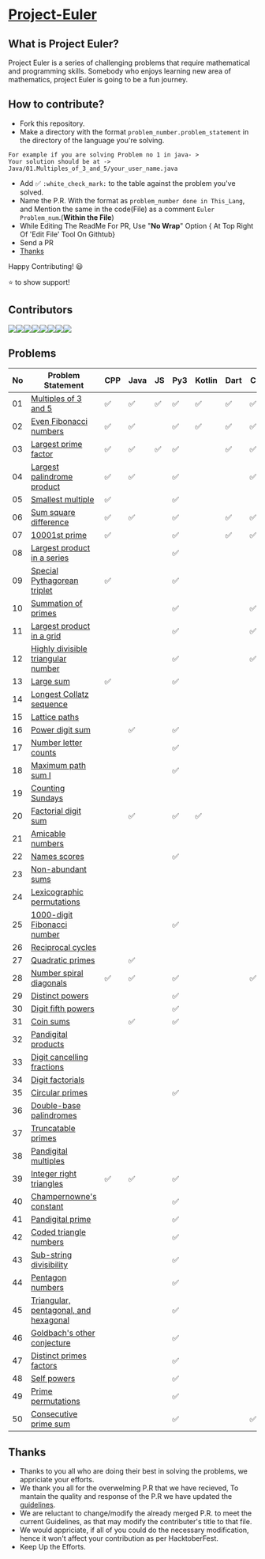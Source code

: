 # [Project-Euler](https://projecteuler.net/archives)

## What is Project Euler?

Project Euler is a series of challenging problems that require mathematical and programming skills. Somebody who enjoys learning new area of mathematics, project Euler is going to be a fun journey.

## How to contribute?
- Fork this repository.
- Make a directory with the format `problem_number.problem_statement` in the directory of the language you're solving.
```
For example if you are solving Problem no 1 in java- >
Your solution should be at -> Java/01.Multiples_of_3_and_5/your_user_name.java
```
- Add :white_check_mark: `:white_check_mark:` to the table against the problem you've solved.
- Name the P.R. With the format as `problem_number done in This_Lang`, and Mention the same in the code(File) as a comment `Euler Problem_num`.(**Within the File**)
- While Editing The ReadMe For PR, Use "**No Wrap**" Option { At Top Right Of 'Edit File' Tool On Githtub}
- Send a PR
- [Thanks](#Thanks)


Happy Contributing! 😃


⭐ to show support!

## Contributors  
[![](https://sourcerer.io/fame/imabhishekkumar/RisingLight/Project-Euler/images/0)](https://sourcerer.io/fame/imabhishekkumar/RisingLight/Project-Euler/links/0)[![](https://sourcerer.io/fame/imabhishekkumar/RisingLight/Project-Euler/images/1)](https://sourcerer.io/fame/imabhishekkumar/RisingLight/Project-Euler/links/1)[![](https://sourcerer.io/fame/imabhishekkumar/RisingLight/Project-Euler/images/2)](https://sourcerer.io/fame/imabhishekkumar/RisingLight/Project-Euler/links/2)[![](https://sourcerer.io/fame/imabhishekkumar/RisingLight/Project-Euler/images/3)](https://sourcerer.io/fame/imabhishekkumar/RisingLight/Project-Euler/links/3)[![](https://sourcerer.io/fame/imabhishekkumar/RisingLight/Project-Euler/images/4)](https://sourcerer.io/fame/imabhishekkumar/RisingLight/Project-Euler/links/4)[![](https://sourcerer.io/fame/imabhishekkumar/RisingLight/Project-Euler/images/5)](https://sourcerer.io/fame/imabhishekkumar/RisingLight/Project-Euler/links/5)[![](https://sourcerer.io/fame/imabhishekkumar/RisingLight/Project-Euler/images/6)](https://sourcerer.io/fame/imabhishekkumar/RisingLight/Project-Euler/links/6)[![](https://sourcerer.io/fame/imabhishekkumar/RisingLight/Project-Euler/images/7)](https://sourcerer.io/fame/imabhishekkumar/RisingLight/Project-Euler/links/7)

## Problems

| No | Problem Statement                                                            | CPP                | Java               | JS                 | Py3                | Kotlin             | Dart               | C                  | C#                 | Go Lang            | R                  | Ruby               | Swift              |
|----|------------------------------------------------------------------------------|--------------------|--------------------|--------------------|--------------------|--------------------|--------------------|--------------------|--------------------|--------------------|--------------------|--------------------|--------------------|
| 01 | [Multiples of 3 and 5](https://projecteuler.net/problem=1)                   | :white_check_mark: | :white_check_mark: | :white_check_mark: | :white_check_mark: | :white_check_mark: | :white_check_mark: | :white_check_mark: | :white_check_mark: | :white_check_mark: | :white_check_mark: | :white_check_mark: | :white_check_mark: |
| 02 | [Even Fibonacci numbers](https://projecteuler.net/problem=2)                 | :white_check_mark: | :white_check_mark: |                    | :white_check_mark: | :white_check_mark: | :white_check_mark: | :white_check_mark: |                    | :white_check_mark: | :white_check_mark: | :white_check_mark: |                    |
| 03 | [Largest prime factor](https://projecteuler.net/problem=3)                   | :white_check_mark: | :white_check_mark: | :white_check_mark: | :white_check_mark: |                    | :white_check_mark: | :white_check_mark: |                    | :white_check_mark: | :white_check_mark: |                    |                    |
| 04 | [Largest palindrome product](https://projecteuler.net/problem=4)             | :white_check_mark: | :white_check_mark: |                    | :white_check_mark: |                    |                    | :white_check_mark: |                    | :white_check_mark: |                    |                    |                    |
| 05 | [Smallest multiple](https://projecteuler.net/problem=5)                      | :white_check_mark: |                    |                    | :white_check_mark: |                    |                    |                    |                    | :white_check_mark: |                    |                    |                    |
| 06 | [Sum square difference](https://projecteuler.net/problem=6)                  | :white_check_mark: | :white_check_mark: |                    | :white_check_mark: |                    | :white_check_mark: | :white_check_mark: |                    | :white_check_mark: |                    |                    |                    |
| 07 | [10001st prime](https://projecteuler.net/problem=7)                          | :white_check_mark: |                    |                    | :white_check_mark: |                    | :white_check_mark: | :white_check_mark: |                    |                    |                    |                    |                    |
| 08 | [Largest product in a series](https://projecteuler.net/problem=8)            |                    |                    |                    | :white_check_mark: |                    |                    |                    |                    |                    |                    |                    |                    |
| 09 | [Special Pythagorean triplet](https://projecteuler.net/problem=9)            | :white_check_mark: |                    |                    | :white_check_mark: |                    |                    |                    |                    |                    |                    |                    |                    |
| 10 | [Summation of primes](https://projecteuler.net/problem=10)                   |                    |                    |                    | :white_check_mark: |                    |                    | :white_check_mark: |                    |                    |                    |                    |                    |
| 11 | [Largest product in a grid](https://projecteuler.net/problem=11)             |                    |                    |                    | :white_check_mark: |                    |                    | :white_check_mark: |                    |                    |                    |                    |                    |
| 12 | [Highly divisible triangular number](https://projecteuler.net/problem=12)    |                    |                    |                    | :white_check_mark: |                    |                    | :white_check_mark: |                    |                    |                    |                    |                    |
| 13 | [Large sum](https://projecteuler.net/problem=13)                             | :white_check_mark: |                    |                    | :white_check_mark: |                    |                    |                    |                    |                    |                    |                    |                    |
| 14 | [Longest Collatz sequence](https://projecteuler.net/problem=14)              |                    |                    |                    |                    |                    |                    |                    |                    |                    |                    |                    |                    |
| 15 | [Lattice paths](https://projecteuler.net/problem=15)                         |                    |                    |                    |                    |                    |                    |                    |                    |                    |                    |                    |                    |
| 16 | [Power digit sum](https://projecteuler.net/problem=16)                       |                    | :white_check_mark: |                    | :white_check_mark: |                    |                    |                    |                    |                    |                    |                    |                    |
| 17 | [Number letter counts](https://projecteuler.net/problem=17)                  |                    |                    |                    | :white_check_mark: |                    |                    |                    |                    |                    |                    |                    |                    |
| 18 | [Maximum path sum I](https://projecteuler.net/problem=18)                    |                    |                    |                    | :white_check_mark: |                    |                    |                    |                    |                    |                    |                    |                    |
| 19 | [Counting Sundays](https://projecteuler.net/problem=19)                      |                    |                    |                    |                    |                    |                    |                    |                    |                    |                    |                    |                    |
| 20 | [Factorial digit sum](https://projecteuler.net/problem=20)                   |                    | :white_check_mark: |                    | :white_check_mark: | :white_check_mark: |                    |                    |                    |                    |                    |                    |                    |
| 21 | [Amicable numbers](https://projecteuler.net/problem=21)                      |                    |                    |                    |                    |                    |                    |                    |                    |                    |                    |                    |                    |
| 22 | [Names scores](https://projecteuler.net/problem=22)                          |                    |                    |                    | :white_check_mark: |                    |                    |                    |                    |                    |                    |                    |                    |
| 23 | [Non-abundant sums](https://projecteuler.net/problem=23)                     |                    |                    |                    |                    |                    |                    |                    |                    |                    |                    |                    |                    |
| 24 | [Lexicographic permutations](https://projecteuler.net/problem=24)            |                    |                    |                    |                    |                    |                    |                    |                    |                    |                    |                    |                    |
| 25 | [1000-digit Fibonacci number](https://projecteuler.net/problem=25)           |                    |                    |                    | :white_check_mark: |                    |                    |                    |                    |                    |                    |                    |                    |
| 26 | [Reciprocal cycles](https://projecteuler.net/problem=26)                     |                    |                    |                    |                    |                    |                    |                    |                    |                    |                    |                    |                    |
| 27 | [Quadratic primes](https://projecteuler.net/problem=27)                      |                    | :white_check_mark: |                    |                    |                    |                    |                    |                    |                    |                    |                    |                    |
| 28 | [Number spiral diagonals](https://projecteuler.net/problem=28)               | :white_check_mark: | :white_check_mark: |                    | :white_check_mark: |                    |                    | :white_check_mark: |                    |                    |                    |                    |                    |
| 29 | [Distinct powers](https://projecteuler.net/problem=29)                       |                    |                    |                    | :white_check_mark: |                    |                    |                    |                    |                    |                    |                    |                    |
| 30 | [Digit fifth powers](https://projecteuler.net/problem=30)                    |                    |                    |                    | :white_check_mark: |                    |                    |                    |                    |                    |                    |                    |                    |
| 31 | [Coin sums](https://projecteuler.net/problem=31)                             |                    | :white_check_mark: |                    | :white_check_mark: |                    |                    |                    |                    |                    |                    |                    |                    |
| 32 | [Pandigital products](https://projecteuler.net/problem=32)                   |                    |                    |                    |                    |                    |                    |                    |                    |                    |                    |                    |                    |
| 33 | [Digit cancelling fractions](https://projecteuler.net/problem=33)            |                    |                    |                    |                    |                    |                    |                    |                    |                    |                    |                    |                    |
| 34 | [Digit factorials](https://projecteuler.net/problem=34)                      |                    |                    |                    |                    |                    |                    |                    |                    |                    |                    |                    |                    |
| 35 | [Circular primes](https://projecteuler.net/problem=35)                       |                    |                    |                    | :white_check_mark: |                    |                    |                    |                    |                    |                    |                    |                    |
| 36 | [Double-base palindromes](https://projecteuler.net/problem=36)               |                    |                    |                    |                    |                    |                    |                    |                    |                    |                    |                    |                    |
| 37 | [Truncatable primes](https://projecteuler.net/problem=37)                    |                    |                    |                    |                    |                    |                    |                    |                    |                    |                    |                    |                    |
| 38 | [Pandigital multiples](https://projecteuler.net/problem=38)                  |                    |                    |                    |                    |                    |                    |                    |                    |                    |                    |                    |                    |
| 39 | [Integer right triangles](https://projecteuler.net/problem=39)               | :white_check_mark: | :white_check_mark: |                    | :white_check_mark: |                    |                    |                    |                    |                    |                    |                    |                    |
| 40 | [Champernowne's constant](https://projecteuler.net/problem=40)               |                    |                    |                    | :white_check_mark: |                    |                    |                    |                    |                    |                    |                    |                    |
| 41 | [Pandigital prime](https://projecteuler.net/problem=41)                      |                    |                    |                    | :white_check_mark: |                    |                    |                    |                    |                    |                    |                    |                    |
| 42 | [Coded triangle numbers](https://projecteuler.net/problem=42)                |                    |                    |                    | :white_check_mark: |                    |                    |                    |                    |                    |                    |                    |                    |
| 43 | [Sub-string divisibility](https://projecteuler.net/problem=43)               |                    |                    |                    | :white_check_mark: |                    |                    |                    |                    |                    |                    |                    |                    |
| 44 | [Pentagon numbers](https://projecteuler.net/problem=44)                      |                    |                    |                    | :white_check_mark: |                    |                    |                    |                    |                    |                    |                    |                    |
| 45 | [Triangular, pentagonal, and hexagonal](https://projecteuler.net/problem=45) |                    |                    |                    | :white_check_mark: |                    |                    |                    |                    |                    |                    |                    |                    |
| 46 | [Goldbach's other conjecture](https://projecteuler.net/problem=46)           |                    |                    |                    | :white_check_mark: |                    |                    |                    |                    |                    |                    |                    |                    |
| 47 | [Distinct primes factors](https://projecteuler.net/problem=47)               |                    |                    |                    | :white_check_mark: |                    |                    |                    |                    |                    |                    |                    |                    |
| 48 | [Self powers](https://projecteuler.net/problem=48)                           |                    |                    |                    | :white_check_mark: |                    |                    |                    |                    |                    |                    |                    |                    |
| 49 | [Prime permutations](https://projecteuler.net/problem=49)                    |                    |                    |                    | :white_check_mark: |                    |                    |                    |                    |                    |                    |                    |                    |
| 50 | [Consecutive prime sum](https://projecteuler.net/problem=50)                 |                    |                    |                    | :white_check_mark: |                    |                    | :white_check_mark: |                    | :white_check_mark: |                    |                    |                    |

## Thanks


- Thanks to you all who are doing their best in solving the problems, we appriciate your efforts.
- We thank you all for the overwelming P.R that we have recieved, To mantain the quality and response of the P.R we have updated the
[guidelines](#How-to-contribute).
- We are reluctant to change/modify the already merged P.R. to meet the current Guidelines, as that may modify the contributer's title to that file.
- We would appriciate, if all of you could do the necessary modification, hence it won't affect your contribution as per HacktoberFest.
- Keep Up the Efforts.


